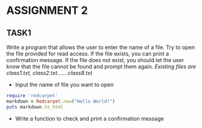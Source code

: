 # ASSIGNMENT 2 

## TASK1
Write a program that allows the user to enter the name of a file. Try to open the file provided for read access. If the file exists, you can print a confirmation message. If the file does not exist, you should let the user know that the file cannot be found and prompt them again. 
_Existing files are class1.txt, class2.txt.......class8.txt_
 * Input the name of file you want to open
```ruby
require 'redcarpet'
markdown = Redcarpet.new("Hello World!")
puts markdown.to_html
```
 * Write a function to check and print a confirmation message
   

